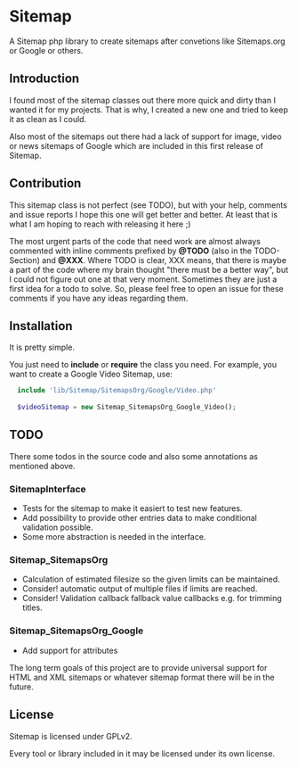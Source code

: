 Sitemap
=======

A Sitemap php library to create sitemaps after convetions like Sitemaps.org or Google or others.


Introduction
------------

I found most of the sitemap classes out there more quick and dirty than I wanted it for my projects.
That is why, I created a new one and tried to keep it as clean as I could.

Also most of the sitemaps out there had a lack of support for image, video or news sitemaps of Google which are
included in this first release of Sitemap.

Contribution
------------

This sitemap class is not perfect (see TODO), but with your help, comments and issue reports I hope this one will
get better and better. At least that is what I am hoping to reach with releasing it here ;)

The most urgent parts of the code that need work are almost always commented with inline comments prefixed
by __@TODO__ (also in the TODO-Section) and __@XXX__. Where TODO is clear, XXX means, that there is maybe a 
part of the code where my brain thought "there must be a better way", but I could not figure out one at that very
moment. Sometimes they are just a first idea for a todo to solve.
So, please feel free to open an issue for these comments if you have any ideas regarding them.


Installation
------------

It is pretty simple.

You just need to **include** or **require** the class you need. 
For example, you want to create a Google Video Sitemap, use: 
```php
  include 'lib/Sitemap/SitemapsOrg/Google/Video.php'
  
  $videoSitemap = new Sitemap_SitemapsOrg_Google_Video();
```

TODO
----

There some todos in the source code and also some annotations as mentioned above.

### SitemapInterface

- Tests for the sitemap to make it easiert to test new features.
- Add possibility to provide other entries data to make conditional validation possible.
- Some more abstraction is needed in the interface.

### Sitemap_SitemapsOrg

- Calculation of estimated filesize so the given limits can be maintained.
- Consider! automatic output of multiple files if limits are reached.
- Consider! Validation callback fallback value callbacks e.g. for trimming titles.

### Sitemap_SitemapsOrg_Google

- Add support for attributes

The long term goals of this project are to provide universal support for HTML and XML sitemaps or whatever sitemap format
there will be in the future.


License
-------

Sitemap is licensed under GPLv2.

Every tool or library included in it may be licensed under its own license.
